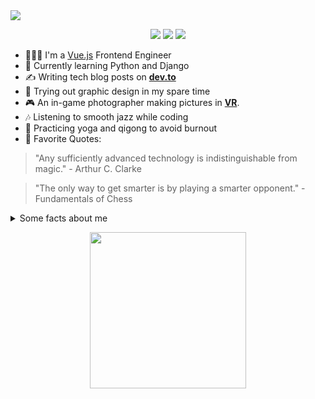 
<img src="https://res.cloudinary.com/highflyer910/image/upload/v1595114760/me_l1o4qs.jpg" >
<p align="center">
    <a href="https://twitter.com/highflyer910" alt="Twitter"><img src="https://res.cloudinary.com/highflyer910/image/upload/v1595169429/twitter_ypjwwo.png"/></a>
    <a href="https://codepen.io/HighFlyer/" alt="Codepen"><img src="https://res.cloudinary.com/highflyer910/image/upload/v1595169429/codepen_oho4nz.png"/></a>
    <a href="https://highflyer910.github.io/" alt="My site"><img src="https://res.cloudinary.com/highflyer910/image/upload/v1595169429/link_uovkhc.png"/></a>
  </p>

- 👩🏻‍💻 I'm a [Vue.js](https://vuejs.org/) Frontend Engineer
- 🌱 Currently learning Python and Django
- ✍️ Writing tech blog posts on **[dev.to](https://dev.to/highflyer910)**
- 🎨 Trying out graphic design in my spare time
- 🎮 An in-game photographer making pictures in **[VR](https://vrphotography.netlify.app/)**.
- 🎶 Listening to smooth jazz while coding
- 🧘 Practicing yoga and qigong to avoid burnout 
- 💬 Favorite Quotes:
> "Any sufficiently advanced technology is indistinguishable from magic." - Arthur C. Clarke

> "The only way to get smarter is by playing a smarter opponent." - Fundamentals of Chess

  <details>
    <summary>Some facts about me</summary>
   <img src="https://github-readme-stats.vercel.app/api?username=highflyer910&show_icons=true&hide=[%22issues%22]&theme=radical" alt="highflyer910" /> 
  </details>


<p align="center">
  <img width="250" src="https://media.giphy.com/media/KFcA9XBoottEw4Jv86/giphy.gif" width="180">
</p>


<!--

- 🔭 I’m currently working on ...
- 🌱 I’m currently learning ...
- 👯 I’m looking to collaborate on ...
- 🤔 I’m looking for help with ...
- 💬 Ask me about ...
- 📫 How to reach me: ...
- 😄 Pronouns: ...
- ⚡ Fun fact: ...
-->
